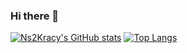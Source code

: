 ### Hi there 👋

[![Ns2Kracy's GitHub stats](https://github-readme-stats.vercel.app/api?username=Ns2Kracy&theme=tokyonight&show_icons=true)](https://github.com/anuraghazra/github-readme-stats)
[![Top Langs](https://github-readme-stats.vercel.app/api/top-langs/?username=Ns2Kracy&theme=tokyonight&show_icons=true)](https://github.com/anuraghazra/github-readme-stats)
